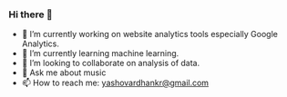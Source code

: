 ### Hi there 👋


<!--
**yash0vardhan/yash0vardhan** is a ✨ _special_ ✨ repository because its `README.md` (this file) appears on your GitHub profile.

Here are some ideas to get you started:
-->
- 🔭 I’m currently working on website analytics tools especially Google Analytics.
- 🌱 I’m currently learning machine learning.
- 👯 I’m looking to collaborate on analysis of data.
- 💬 Ask me about music
- 📫 How to reach me: yashovardhankr@gmail.com
